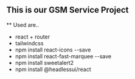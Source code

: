 ## This is our GSM Service Project
** Used are..
* react + router
* tailwindcss
* npm install react-icons --save
* npm install react-fast-marquee --save
* npm install sweetalert2
* npm install @headlessui/react
